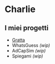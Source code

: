 Charlie
=======

I miei progetti
---------------

* [Gratta](http://carlomartinucci.github.io/gratta)
* WhatsGuess *(wip)*
* AdCapSim *(wip)*
* Spiegami *(wip)*